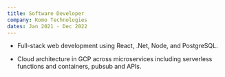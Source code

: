 ```yaml
---
title: Software Developer
company: Komo Technologies
dates: Jan 2021 - Dec 2022
---
```


- Full-stack web development using React, .Net, Node, and PostgreSQL.

- Cloud architecture in GCP across microservices including serverless functions and containers, pubsub and APIs.
